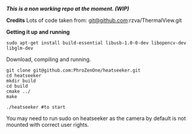 ***This is a non working repo at the moment. (WIP)***

**Credits**
Lots of code taken from: git@github.com:rzva/ThermalView.git


**Getting it up and running**
```
sudo apt-get install build-essential libusb-1.0-0-dev libopencv-dev libglm-dev
```

Download, compiling and running.

```
git clone git@github.com:PhroZenOne/heatseeker.git
cd heatseeker
mkdir build
cd build
cmake ../
make 

./heatseeker #to start
```

You may need to run sudo on heatseeker as the camera by default is not mounted with correct user rights.
